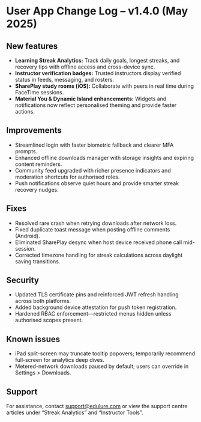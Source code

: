 # User App Change Log – v1.4.0 (May 2025)

## New features
- **Learning Streak Analytics:** Track daily goals, longest streaks, and recovery tips with offline access and cross-device sync.
- **Instructor verification badges:** Trusted instructors display verified status in feeds, messaging, and rosters.
- **SharePlay study rooms (iOS):** Collaborate with peers in real time during FaceTime sessions.
- **Material You & Dynamic Island enhancements:** Widgets and notifications now reflect personalised theming and provide faster actions.

## Improvements
- Streamlined login with faster biometric fallback and clearer MFA prompts.
- Enhanced offline downloads manager with storage insights and expiring content reminders.
- Community feed upgraded with richer presence indicators and moderation shortcuts for authorised roles.
- Push notifications observe quiet hours and provide smarter streak recovery nudges.

## Fixes
- Resolved rare crash when retrying downloads after network loss.
- Fixed duplicate toast message when posting offline comments (Android).
- Eliminated SharePlay desync when host device received phone call mid-session.
- Corrected timezone handling for streak calculations across daylight saving transitions.

## Security
- Updated TLS certificate pins and reinforced JWT refresh handling across both platforms.
- Added background device attestation for push token registration.
- Hardened RBAC enforcement—restricted menus hidden unless authorised scopes present.

## Known issues
- iPad split-screen may truncate tooltip popovers; temporarily recommend full-screen for analytics deep dives.
- Metered-network downloads paused by default; users can override in Settings > Downloads.

## Support
For assistance, contact support@edulure.com or view the support centre articles under “Streak Analytics” and “Instructor Tools”.
